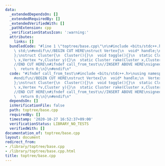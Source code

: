 ```yaml
---
data:
  _extendedDependsOn: []
  _extendedRequiredBy: []
  _extendedVerifiedWith: []
  _pathExtension: cpp
  _verificationStatusIcon: ':warning:'
  attributes:
    links: []
  bundledCode: "#line 1 \"toptree/base.cpp\"\n\n#include <bits/stdc++.h>\nusing namespace\
    \ std;\n#endif\n//BEGIN CUT HERE\nstruct Vertex{\n  void* handle;\n  Vertex():handle(nullptr){}\n\
    };\nstruct Cluster{\n  Cluster(){}\n  void toggle(){}\n  static Cluster compress(Cluster\
    \ x,Vertex *v,Cluster y){}\n  static Cluster rake(Cluster x,Cluster y){}\n};\n\
    //END CUT HERE\n#ifndef call_from_test\n//INSERT ABOVE HERE\nsigned main(){\n\
    \  return 0;\n}\n#endif\n"
  code: "#ifndef call_from_test\n#include <bits/stdc++.h>\nusing namespace std;\n\
    #endif\n//BEGIN CUT HERE\nstruct Vertex{\n  void* handle;\n  Vertex():handle(nullptr){}\n\
    };\nstruct Cluster{\n  Cluster(){}\n  void toggle(){}\n  static Cluster compress(Cluster\
    \ x,Vertex *v,Cluster y){}\n  static Cluster rake(Cluster x,Cluster y){}\n};\n\
    //END CUT HERE\n#ifndef call_from_test\n//INSERT ABOVE HERE\nsigned main(){\n\
    \  return 0;\n}\n#endif\n"
  dependsOn: []
  isVerificationFile: false
  path: toptree/base.cpp
  requiredBy: []
  timestamp: '2020-10-27 16:52:37+09:00'
  verificationStatus: LIBRARY_NO_TESTS
  verifiedWith: []
documentation_of: toptree/base.cpp
layout: document
redirect_from:
- /library/toptree/base.cpp
- /library/toptree/base.cpp.html
title: toptree/base.cpp
---
```

